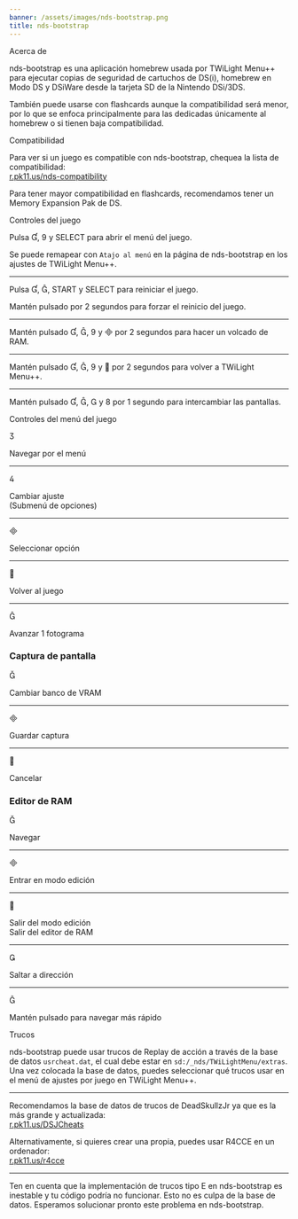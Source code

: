```yaml
---
banner: /assets/images/nds-bootstrap.png
title: nds-bootstrap
---
```


<div id="about" class="section-title">Acerca de</div>
<div class="section-body">
    <p>
        nds-bootstrap es una aplicación homebrew usada por TWiLight Menu++ para ejecutar copias de seguridad de cartuchos de DS(i), homebrew en Modo DS y DSiWare desde la tarjeta SD de la Nintendo DSi/3DS.
    </p>
    <p>
        También puede usarse con flashcards aunque la compatibilidad será menor, por lo que se enfoca principalmente para las dedicadas únicamente al homebrew o si tienen baja compatibilidad.
    </p>
</div>

<div id="compatibility" class="section-title">Compatibilidad</div>
<div class="section-body">
    <p>
        Para ver si un juego es compatible con nds-bootstrap, chequea la lista de compatibilidad:<br><a href="https://r.pk11.us/nds-compatibility">r.pk11.us/nds-compatibility</a>
    </p>
    <p>
        Para tener mayor compatibilidad en flashcards, recomendamos tener un Memory Expansion Pak de DS.
    </p>
</div>

<div id="controls" class="section-title">Controles del juego</div>
<div class="section-body">
    <p>
        Pulsa &#xE004;, &#xE07A; y SELECT para abrir el menú del juego.
    </p>
    <p>
        Se puede remapear con <code>Atajo al menú</code> en la página de nds-bootstrap en los ajustes de TWiLight Menu++.
    </p>
    <hr>
    <p>
        Pulsa &#xE004;, &#xE005;, START y SELECT para reiniciar el juego.
    </p>
    <p>
        Mantén pulsado por 2 segundos para forzar el reinicio del juego.
    </p>
    <hr>
    <p>
        Mantén pulsado &#xE004;, &#xE005;, &#xE07A; y &#xE000; por 2 segundos para hacer un volcado de RAM.
    </p>
    <hr>
    <p>
        Mantén pulsado &#xE004;, &#xE005;, &#xE07A; y &#xE001; por 2 segundos para volver a TWiLight Menu++.
    </p>
    <hr>
    <p>
        Mantén pulsado &#xE004;, &#xE005;, &#xE002; y &#xE079; por 1 segundo para intercambiar las pantallas.
    </p>
</div>

<div id="menu-controls" class="section-title">Controles del menú del juego</div>
<div class="section-body">
    <div class="button-action-group">
        <p class="button-action button">&#xE07D;</p>
        <p class="button-action-text">Navegar por el menú</p>
    </div>
    <hr>
    <div class="button-action-group">
        <p class="button-action button">&#xE07E;</p>
        <p class="button-action-text">Cambiar ajuste<br>(Submenú de opciones)</p>
    </div>
    <hr>
    <div class="button-action-group">
        <p class="button-action button">&#xE000;</p>
        <p class="button-action-text">Seleccionar opción</p>
    </div>
    <hr>
    <div class="button-action-group">
        <p class="button-action button">&#xE001;</p>
        <p class="button-action-text">Volver al juego</p>
    </div>
    <hr>
    <div class="button-action-group">
        <p class="button-action button">&#xE005;</p>
        <p class="button-action-text">Avanzar 1 fotograma</p>
    </div>
    <h3>Captura de pantalla</h3>
    <div class="button-action-group">
        <p class="button-action button">&#xE006;</p>
        <p class="button-action-text">Cambiar banco de VRAM</p>
    </div>
    <hr>
    <div class="button-action-group">
        <p class="button-action button">&#xE000;</p>
        <p class="button-action-text">Guardar captura</p>
    </div>
    <hr>
    <div class="button-action-group">
        <p class="button-action button">&#xE001;</p>
        <p class="button-action-text">Cancelar</p>
    </div>
    <h3>Editor de RAM</h3>
    <div class="button-action-group">
        <p class="button-action button">&#xE006;</p>
        <p class="button-action-text">Navegar</p>
    </div>
    <hr>
    <div class="button-action-group">
        <p class="button-action button">&#xE000;</p>
        <p class="button-action-text">Entrar en modo edición</p>
    </div>
    <hr>
    <div class="button-action-group">
        <p class="button-action button">&#xE001;</p>
        <p class="button-action-text">Salir del modo edición<br>Salir del editor de RAM</p>
    </div>
    <hr>
    <div class="button-action-group">
        <p class="button-action button">&#xE003;</p>
        <p class="button-action-text">Saltar a dirección</p>
    </div>
    <hr>
    <div class="button-action-group">
        <p class="button-action button">&#xE005;</p>
        <p class="button-action-text">Mantén pulsado para navegar más rápido</p>
    </div>
</div>

<div id="cheats" class="section-title">Trucos</div>
<div class="section-body">
    <p>
        nds-bootstrap puede usar trucos de Replay de acción a través de la base de datos <code>usrcheat.dat</code>, el cual debe estar en <code>sd:/_nds/TWiLightMenu/extras</code>. Una vez colocada la base de datos, puedes seleccionar qué trucos usar en el menú de ajustes por juego en TWiLight Menu++.
    </p>
    <hr>
    <p>
        Recomendamos la base de datos de trucos de DeadSkullzJr ya que es la más grande y actualizada:<br><a href="https://r.pk11.us/DSJCheats">r.pk11.us/DSJCheats</a>
    </p>
    <p>
        Alternativamente, si quieres crear una propia, puedes usar R4CCE en un ordenador:<br><a href="https://r.pk11.us/r4cce">r.pk11.us/r4cce</a>
    </p>
    <hr>
    <p>
        Ten en cuenta que la implementación de trucos tipo E en nds-bootstrap es inestable y tu código podría no funcionar. Esto no es culpa de la base de datos. Esperamos solucionar pronto este problema en nds-bootstrap.
    </p>
</div>
